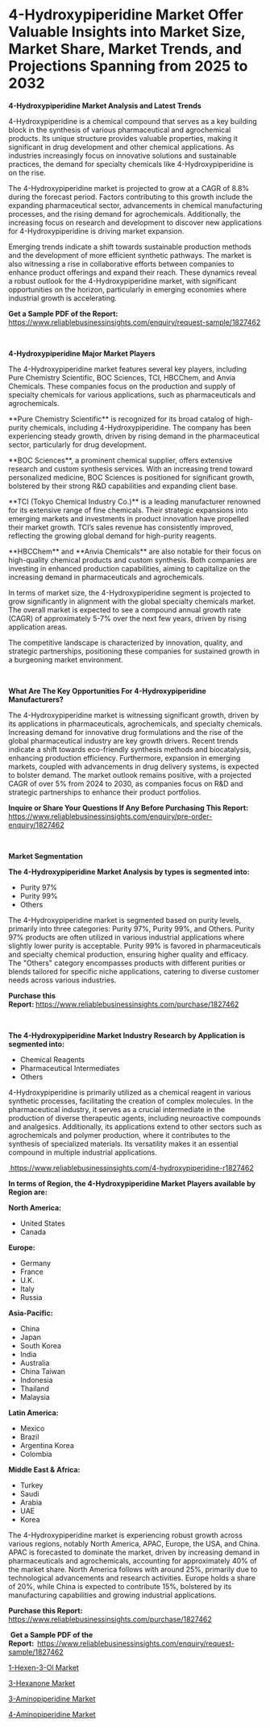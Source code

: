 <p><h1>4-Hydroxypiperidine Market Offer Valuable Insights into Market Size, Market Share, Market Trends, and Projections Spanning from 2025 to 2032</h1></p><p><strong>4-Hydroxypiperidine Market Analysis and Latest Trends</strong></p>
<p><p>4-Hydroxypiperidine is a chemical compound that serves as a key building block in the synthesis of various pharmaceutical and agrochemical products. Its unique structure provides valuable properties, making it significant in drug development and other chemical applications. As industries increasingly focus on innovative solutions and sustainable practices, the demand for specialty chemicals like 4-Hydroxypiperidine is on the rise.</p><p>The 4-Hydroxypiperidine market is projected to grow at a CAGR of 8.8% during the forecast period. Factors contributing to this growth include the expanding pharmaceutical sector, advancements in chemical manufacturing processes, and the rising demand for agrochemicals. Additionally, the increasing focus on research and development to discover new applications for 4-Hydroxypiperidine is driving market expansion. </p><p>Emerging trends indicate a shift towards sustainable production methods and the development of more efficient synthetic pathways. The market is also witnessing a rise in collaborative efforts between companies to enhance product offerings and expand their reach. These dynamics reveal a robust outlook for the 4-Hydroxypiperidine market, with significant opportunities on the horizon, particularly in emerging economies where industrial growth is accelerating.</p></p>
<p><strong>Get a Sample PDF of the Report:&nbsp;</strong> <a href="https://www.reliablebusinessinsights.com/enquiry/request-sample/1827462?utm_campaign=1847&utm_medium=2&utm_source=Github&utm_content=ia&utm_term=03022025&utm_id=4-hydroxypiperidine">https://www.reliablebusinessinsights.com/enquiry/request-sample/1827462</a></p>
<p>&nbsp;</p>
<p><strong>4-Hydroxypiperidine Major Market Players</strong></p>
<p><p>The 4-Hydroxypiperidine market features several key players, including Pure Chemistry Scientific, BOC Sciences, TCI, HBCChem, and Anvia Chemicals. These companies focus on the production and supply of specialty chemicals for various applications, such as pharmaceuticals and agrochemicals.</p><p>**Pure Chemistry Scientific** is recognized for its broad catalog of high-purity chemicals, including 4-Hydroxypiperidine. The company has been experiencing steady growth, driven by rising demand in the pharmaceutical sector, particularly for drug development.</p><p>**BOC Sciences**, a prominent chemical supplier, offers extensive research and custom synthesis services. With an increasing trend toward personalized medicine, BOC Sciences is positioned for significant growth, bolstered by their strong R&D capabilities and expanding client base.</p><p>**TCI (Tokyo Chemical Industry Co.)** is a leading manufacturer renowned for its extensive range of fine chemicals. Their strategic expansions into emerging markets and investments in product innovation have propelled their market growth. TCI’s sales revenue has consistently improved, reflecting the growing global demand for high-purity reagents.</p><p>**HBCChem** and **Anvia Chemicals** are also notable for their focus on high-quality chemical products and custom synthesis. Both companies are investing in enhanced production capabilities, aiming to capitalize on the increasing demand in pharmaceuticals and agrochemicals.</p><p>In terms of market size, the 4-Hydroxypiperidine segment is projected to grow significantly in alignment with the global specialty chemicals market. The overall market is expected to see a compound annual growth rate (CAGR) of approximately 5-7% over the next few years, driven by rising application areas.</p><p>The competitive landscape is characterized by innovation, quality, and strategic partnerships, positioning these companies for sustained growth in a burgeoning market environment.</p></p>
<p>&nbsp;</p>
<p><strong>What Are The Key Opportunities For 4-Hydroxypiperidine Manufacturers?</strong></p>
<p><p>The 4-Hydroxypiperidine market is witnessing significant growth, driven by its applications in pharmaceuticals, agrochemicals, and specialty chemicals. Increasing demand for innovative drug formulations and the rise of the global pharmaceutical industry are key growth drivers. Recent trends indicate a shift towards eco-friendly synthesis methods and biocatalysis, enhancing production efficiency. Furthermore, expansion in emerging markets, coupled with advancements in drug delivery systems, is expected to bolster demand. The market outlook remains positive, with a projected CAGR of over 5% from 2024 to 2030, as companies focus on R&D and strategic partnerships to enhance their product portfolios.</p></p>
<p><strong>Inquire or Share Your Questions If Any Before Purchasing This Report:</strong> <a href="https://www.reliablebusinessinsights.com/enquiry/pre-order-enquiry/1827462?utm_campaign=1847&utm_medium=2&utm_source=Github&utm_content=ia&utm_term=03022025&utm_id=4-hydroxypiperidine">https://www.reliablebusinessinsights.com/enquiry/pre-order-enquiry/1827462</a></p>
<p>&nbsp;</p>
<p><strong>Market Segmentation</strong></p>
<p><strong>The 4-Hydroxypiperidine Market Analysis by types is segmented into:</strong></p>
<p><ul><li>Purity 97%</li><li>Purity 99%</li><li>Others</li></ul></p>
<p><p>The 4-Hydroxypiperidine market is segmented based on purity levels, primarily into three categories: Purity 97%, Purity 99%, and Others. Purity 97% products are often utilized in various industrial applications where slightly lower purity is acceptable. Purity 99% is favored in pharmaceuticals and specialty chemical production, ensuring higher quality and efficacy. The "Others" category encompasses products with different purities or blends tailored for specific niche applications, catering to diverse customer needs across various industries.</p></p>
<p><strong>Purchase this Report:&nbsp;</strong><a href="https://www.reliablebusinessinsights.com/purchase/1827462?utm_campaign=1847&utm_medium=2&utm_source=Github&utm_content=ia&utm_term=03022025&utm_id=4-hydroxypiperidine">https://www.reliablebusinessinsights.com/purchase/1827462</a></p>
<p>&nbsp;</p>
<p><strong>The 4-Hydroxypiperidine Market Industry Research by Application is segmented into:</strong></p>
<p><ul><li>Chemical Reagents</li><li>Pharmaceutical Intermediates</li><li>Others</li></ul></p>
<p><p>4-Hydroxypiperidine is primarily utilized as a chemical reagent in various synthetic processes, facilitating the creation of complex molecules. In the pharmaceutical industry, it serves as a crucial intermediate in the production of diverse therapeutic agents, including neuroactive compounds and analgesics. Additionally, its applications extend to other sectors such as agrochemicals and polymer production, where it contributes to the synthesis of specialized materials. Its versatility makes it an essential compound in multiple industrial applications.</p></p>
<p><a href="https://www.reliablebusinessinsights.com/4-hydroxypiperidine-r1827462?utm_campaign=1847&utm_medium=2&utm_source=Github&utm_content=ia&utm_term=03022025&utm_id=4-hydroxypiperidine">&nbsp;https://www.reliablebusinessinsights.com/4-hydroxypiperidine-r1827462</a></p>
<p><strong>In terms of Region, the 4-Hydroxypiperidine Market Players available by Region are:</strong></p>
<p>
    <p> <strong> North America: </strong>
        <ul>
            <li>United States</li>
            <li>Canada</li>
        </ul>
        </p> 
    <p> <strong> Europe: </strong>
        <ul>
            <li>Germany</li>
            <li>France</li>
            <li>U.K.</li>
            <li>Italy</li>
            <li>Russia</li>
        </ul>
        </p> 
    <p> <strong> Asia-Pacific: </strong>
        <ul>
            <li>China</li>
            <li>Japan</li>
            <li>South Korea</li>
            <li>India</li>
            <li>Australia</li>
            <li>China Taiwan</li>
            <li>Indonesia</li>
            <li>Thailand</li>
            <li>Malaysia</li>
        </ul>
        </p> 
    <p> <strong> Latin America: </strong>
        <ul>
            <li>Mexico</li>
            <li>Brazil</li>
            <li>Argentina Korea</li>
            <li>Colombia</li>
        </ul>
        </p> 
    <p> <strong> Middle East & Africa: </strong>
        <ul>
            <li>Turkey</li>
            <li>Saudi</li>
            <li>Arabia</li>
            <li>UAE</li>
            <li>Korea</li>
        </ul>
    </p>
    </p>
<p><p>The 4-Hydroxypiperidine market is experiencing robust growth across various regions, notably North America, APAC, Europe, the USA, and China. APAC is forecasted to dominate the market, driven by increasing demand in pharmaceuticals and agrochemicals, accounting for approximately 40% of the market share. North America follows with around 25%, primarily due to technological advancements and research activities. Europe holds a share of 20%, while China is expected to contribute 15%, bolstered by its manufacturing capabilities and growing industrial applications.</p></p>
<p><strong>Purchase this Report: </strong><a href="https://www.reliablebusinessinsights.com/purchase/1827462?utm_campaign=1847&utm_medium=2&utm_source=Github&utm_content=ia&utm_term=03022025&utm_id=4-hydroxypiperidine">https://www.reliablebusinessinsights.com/purchase/1827462</a></p>
<p>&nbsp;<strong>Get a Sample PDF of the Report:&nbsp;&nbsp;</strong><a href="https://www.reliablebusinessinsights.com/enquiry/request-sample/1827462?utm_campaign=1847&utm_medium=2&utm_source=Github&utm_content=ia&utm_term=03022025&utm_id=4-hydroxypiperidine">https://www.reliablebusinessinsights.com/enquiry/request-sample/1827462</a></p>
<p><strong></strong></p>
<p><p><a href="https://github.com/taxyevgwlle/Market-Research-Report-List-1/blob/main/1-hexen-3-ol-market.md?utm_campaign=1847&utm_medium=2&utm_source=Github&utm_content=ia&utm_term=03022025&utm_id=4-hydroxypiperidine">1-Hexen-3-Ol Market</a></p><p><a href="https://github.com/ezahdyre/Market-Research-Report-List-1/blob/main/3-hexanone-market.md?utm_campaign=1847&utm_medium=2&utm_source=Github&utm_content=ia&utm_term=03022025&utm_id=4-hydroxypiperidine">3-Hexanone Market</a></p><p><a href="https://github.com/verikaahova/Market-Research-Report-List-1/blob/main/3-aminopiperidine-market.md?utm_campaign=1847&utm_medium=2&utm_source=Github&utm_content=ia&utm_term=03022025&utm_id=4-hydroxypiperidine">3-Aminopiperidine Market</a></p><p><a href="https://github.com/kaqiewan/Market-Research-Report-List-1/blob/main/4-aminopiperidine-market.md?utm_campaign=1847&utm_medium=2&utm_source=Github&utm_content=ia&utm_term=03022025&utm_id=4-hydroxypiperidine">4-Aminopiperidine Market</a></p></p>